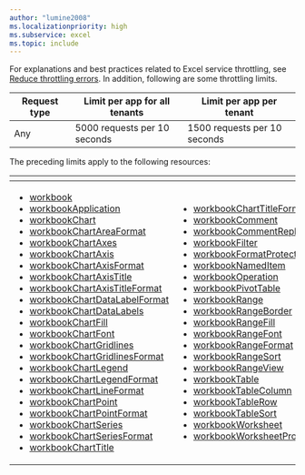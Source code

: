 ```yaml
---
author: "lumine2008"
ms.localizationpriority: high
ms.subservice: excel
ms.topic: include
---
```

<!-- markdownlint-disable MD041 -->

For explanations and best practices related to Excel service throttling, see [Reduce throttling errors](/graph/workbook-best-practice#reduce-throttling-errors). In addition, following are some throttling limits.

| Request type | Limit per app for all tenants | Limit per app per tenant |
| ------------ | ----------------------------- | ------------------------ |
| Any | 5000 requests per 10 seconds | 1500 requests per 10 seconds |

The preceding limits apply to the following resources:

| <!-- fake header--> | <!-- fake header--> |
|---|---|
| <ul> <li> [workbook](/graph/api/resources/workbook) <li> [workbookApplication](/graph/api/resources/workbookapplication) <li> [workbookChart](/graph/api/resources/workbookchart) <li> [workbookChartAreaFormat](/graph/api/resources/workbookchartareaformat) <li> [workbookChartAxes](/graph/api/resources/workbookchartaxes) <li> [workbookChartAxis](/graph/api/resources/workbookchartaxis) <li> [workbookChartAxisFormat](/graph/api/resources/workbookchartaxisformat) <li> [workbookChartAxisTitle](/graph/api/resources/workbookchartaxistitle) <li> [workbookChartAxisTitleFormat](/graph/api/resources/workbookchartaxistitleformat) <li> [workbookChartDataLabelFormat](/graph/api/resources/workbookchartdatalabelformat) <li> [workbookChartDataLabels](/graph/api/resources/workbookchartdatalabels) <li> [workbookChartFill](/graph/api/resources/workbookchartfill) <li> [workbookChartFont](/graph/api/resources/workbookchartfont) <li> [workbookChartGridlines](/graph/api/resources/workbookchartgridlines) <li> [workbookChartGridlinesFormat](/graph/api/resources/workbookchartgridlinesformat) <li> [workbookChartLegend](/graph/api/resources/workbookchartlegend) <li> [workbookChartLegendFormat](/graph/api/resources/workbookchartlegendformat) <li> [workbookChartLineFormat](/graph/api/resources/workbookchartlineformat) <li> [workbookChartPoint](/graph/api/resources/workbookchartpoint) <li> [workbookChartPointFormat](/graph/api/resources/workbookchartpointformat) <li> [workbookChartSeries](/graph/api/resources/workbookchartseries) <li> [workbookChartSeriesFormat](/graph/api/resources/workbookchartseriesformat) <li> [workbookChartTitle](/graph/api/resources/workbookcharttitle) </ul> | <ul> <li> [workbookChartTitleFormat](/graph/api/resources/workbookcharttitleformat) <li> [workbookComment](/graph/api/resources/workbookcomment) <li> [workbookCommentReply](/graph/api/resources/workbookcommentreply) <li> [workbookFilter](/graph/api/resources/workbookfilter) <li> [workbookFormatProtection](/graph/api/resources/formatprotection) <li> [workbookNamedItem](/graph/api/resources/workbooknameditem) <li> [workbookOperation](/graph/api/resources/workbookoperation) <li> [workbookPivotTable](/graph/api/resources/workbookpivottable) <li> [workbookRange](/graph/api/resources/workbookrange) <li> [workbookRangeBorder](/graph/api/resources/workbookrangeborder) <li> [workbookRangeFill](/graph/api/resources/workbookrangefill) <li> [workbookRangeFont](/graph/api/resources/workbookrangefont) <li> [workbookRangeFormat](/graph/api/resources/workbookrangeformat) <li> [workbookRangeSort](/graph/api/resources/workbookrangesort) <li> [workbookRangeView](/graph/api/resources/workbookrangeview) <li> [workbookTable](/graph/api/resources/workbooktable) <li> [workbookTableColumn](/graph/api/resources/workbooktablecolumn) <li> [workbookTableRow](/graph/api/resources/workbooktablerow) <li> [workbookTableSort](/graph/api/resources/workbooktablesort) <li> [workbookWorksheet](/graph/api/resources/workbookworksheet) <li> [workbookWorksheetProtection](/graph/api/resources/workbookworksheetprotection) </ul> |
